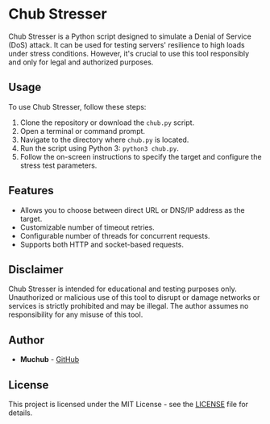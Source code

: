 # Chub Stresser

Chub Stresser is a Python script designed to simulate a Denial of Service (DoS) attack. It can be used for testing servers' resilience to high loads under stress conditions. However, it's crucial to use this tool responsibly and only for legal and authorized purposes.

## Usage

To use Chub Stresser, follow these steps:

1. Clone the repository or download the `chub.py` script.
2. Open a terminal or command prompt.
3. Navigate to the directory where `chub.py` is located.
4. Run the script using Python 3: `python3 chub.py`.
5. Follow the on-screen instructions to specify the target and configure the stress test parameters.

## Features

- Allows you to choose between direct URL or DNS/IP address as the target.
- Customizable number of timeout retries.
- Configurable number of threads for concurrent requests.
- Supports both HTTP and socket-based requests.

## Disclaimer

Chub Stresser is intended for educational and testing purposes only. Unauthorized or malicious use of this tool to disrupt or damage networks or services is strictly prohibited and may be illegal. The author assumes no responsibility for any misuse of this tool.

## Author

- **Muchub** - [GitHub](https://github.com/muchub)

## License

This project is licensed under the MIT License - see the [LICENSE](LICENSE) file for details.
